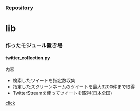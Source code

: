 ### Repository  

<!-- TODO: そのうち改良します -->

<div class="jumbotron">
  <h1>lib</h1>
  <h3>作ったモジュール置き場</h3>
  <h4>twitter_collection.py</h4>
  <p>内容</p>
  <ul>
        <li>検索したツイートを指定数収集</li>
        <li>指定したスクリーンネームのツイートを最大3200件まで取得</li>
        <li>TwitterStreamを使ってツイートを取得(日本全国)</li>
  </ul>

  <p><a class="btn btn-primary btn-lg" href="https://github.com/ozawa940/lib/tree/master/python/twitter" role="button">click</a></p>
</div>

